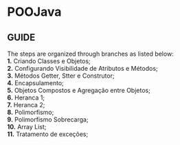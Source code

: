 # POOJava
## GUIDE
The steps are organized through branches as listed below:  
**1.** Criando Classes e Objetos;  
**2.** Configurando Visibilidade de Atributos e Métodos;  
**3.** Métodos Getter, Stter e Construtor;  
**4.** Encapsulamento;  
**5.** Objetos Compostos e Agregação entre Objetos;  
**6.** Heranca 1;  
**7.** Heranca 2;  
**8.** Polimorfismo;  
**9.**  Polimorfismo Sobrecarga;  
**10.** Array List;  
**11.** Tratamento de exceções;  